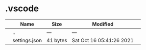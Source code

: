 .vscode
=======

<table><thead><tr class="header"><th></th><th>Name</th><th>Size</th><th>Modified</th><th></th></tr></thead><tbody><tr class="odd"><td></td><td><span class="goup">..</span></td><td>—</td><td>—</td><td></td></tr><tr class="even"><td></td><td><span class="name">settings.json</span></td><td>41 bytes</td><td>Sat Oct 16 05:41:26 2021</td><td></td></tr></tbody></table>
